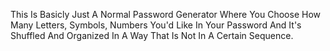 This Is Basicly Just A Normal Password Generator Where You Choose How Many Letters, Symbols, Numbers You'd Like In Your Password And It's Shuffled And Organized In A Way That Is 
Not In A Certain Sequence.

